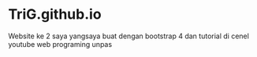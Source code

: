 # TriG.github.io
Website ke 2 saya yangsaya buat dengan bootstrap 4 dan tutorial di cenel youtube web programing unpas
